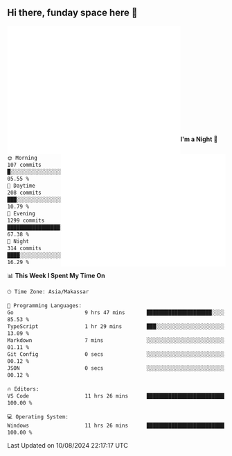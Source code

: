 ## Hi there, funday space here 🚀

<img align="left" width="400" alt="🌞" src="https://raw.githubusercontent.com/fhasnur/fhasnur/master/general.svg?token=ATQS65TR7ETTG5RLJUDIDBLBN34HE">
<img align="right" width="380" alt="🌞" src="https://raw.githubusercontent.com/fhasnur/fhasnur/master/statistics.svg?token=ATQS65TR7ETTG5RLJUDIDBLBN34HE">

<br><br><br><br><br><br><br><br><br><br><br><br><br><br>

<!--START_SECTION:waka-->
**I'm a Night 🦉** 

```text
🌞 Morning                107 commits         █░░░░░░░░░░░░░░░░░░░░░░░░   05.55 % 
🌆 Daytime                208 commits         ███░░░░░░░░░░░░░░░░░░░░░░   10.79 % 
🌃 Evening                1299 commits        █████████████████░░░░░░░░   67.38 % 
🌙 Night                  314 commits         ████░░░░░░░░░░░░░░░░░░░░░   16.29 % 
```


📊 **This Week I Spent My Time On** 

```text
🕑︎ Time Zone: Asia/Makassar

💬 Programming Languages: 
Go                       9 hrs 47 mins       █████████████████████░░░░   85.53 % 
TypeScript               1 hr 29 mins        ███░░░░░░░░░░░░░░░░░░░░░░   13.09 % 
Markdown                 7 mins              ░░░░░░░░░░░░░░░░░░░░░░░░░   01.11 % 
Git Config               0 secs              ░░░░░░░░░░░░░░░░░░░░░░░░░   00.12 % 
JSON                     0 secs              ░░░░░░░░░░░░░░░░░░░░░░░░░   00.12 % 

🔥 Editors: 
VS Code                  11 hrs 26 mins      █████████████████████████   100.00 % 

💻 Operating System: 
Windows                  11 hrs 26 mins      █████████████████████████   100.00 % 
```


 Last Updated on 10/08/2024 22:17:17 UTC
<!--END_SECTION:waka-->
